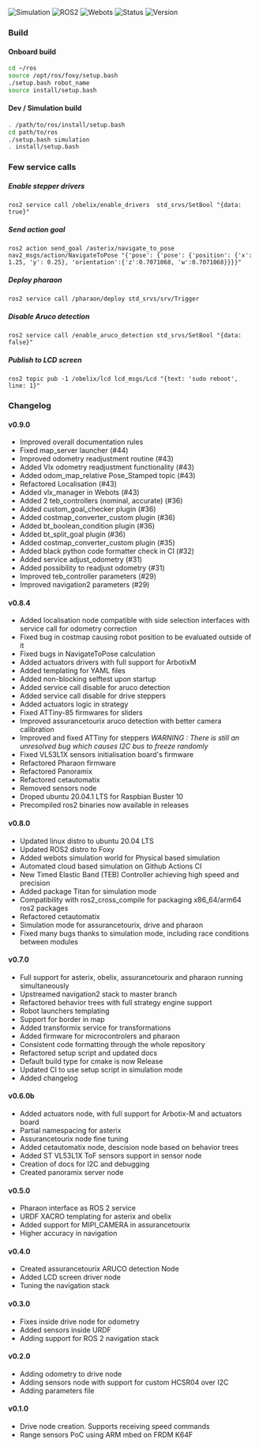 ![Simulation](https://github.com/3wnbr1/ros/workflows/Simulation/badge.svg)
![ROS2](https://img.shields.io/badge/ros2-foxy-blue)
![Webots](https://img.shields.io/badge/webots-2021a-blue)
![Status](https://img.shields.io/badge/status-beta-blueviolet)
![Version](https://img.shields.io/badge/version-v0.9-blue)

### Build

#### Onboard build

```bash
cd ~/ros
source /opt/ros/foxy/setup.bash
./setup.bash robot_name
source install/setup.bash
```

#### Dev / Simulation build

```bash
. /path/to/ros/install/setup.bash
cd path/to/ros
./setup.bash simulation
. install/setup.bash
```


### Few service calls

##### Enable stepper drivers

```
ros2 service call /obelix/enable_drivers  std_srvs/SetBool "{data: true}"
```

##### Send action goal

```
ros2 action send_goal /asterix/navigate_to_pose nav2_msgs/action/NavigateToPose "{'pose': {'pose': {'position': {'x': 1.25, 'y': 0.25}, 'orientation':{'z':0.7071068, 'w':0.7071068}}}}"
```

##### Deploy pharaon

```
ros2 service call /pharaon/deploy std_srvs/srv/Trigger
```

##### Disable Aruco detection

```
ros2 service call /enable_aruco_detection std_srvs/SetBool "{data: false}"
```

##### Publish to LCD screen

```
ros2 topic pub -1 /obelix/lcd lcd_msgs/Lcd "{text: 'sudo reboot', line: 1}"
```


### Changelog

#### v0.9.0
- Improved overall documentation rules
- Fixed map_server launcher (#44)
- Improved odometry readjustment routine (#43)
- Added Vlx odometry readjustment functionality (#43)
- Added odom_map_relative Pose_Stamped topic (#43)
- Refactored Localisation (#43)
- Added vlx_manager in Webots (#43)
- Added 2 teb_controllers (nominal, accurate) (#36)
- Added custom_goal_checker plugin (#36)
- Added costmap_converter_custom plugin (#36)
- Added bt_boolean_condition plugin (#36)
- Added bt_split_goal plugin (#36)
- Added costmap_converter_custom plugin (#35)
- Added black python code formatter check in CI (#32)
- Added service adjust_odometry (#31)
- Added possibility to readjust odometry (#31)
- Improved teb_controller parameters (#29)
- Improved navigation2 parameters (#29)

#### v0.8.4
- Added localisation node compatible with side selection interfaces with service call for odometry correction
- Fixed bug in costmap causing robot position to be evaluated outside of it
- Fixed bugs in NavigateToPose calculation
- Added actuators drivers with full support for ArbotixM
- Added templating for YAML files
- Added non-blocking selftest upon startup
- Added service call disable for aruco detection
- Added service call disable for drive steppers
- Added actuators logic in strategy
- Fixed ATTiny-85 firmwares for sliders
- Improved assurancetourix aruco detection with better camera calibration
- Improved and fixed ATTiny for steppers *WARNING : There is still an unresolved bug which causes I2C bus to freeze randomly*
- Fixed VL53L1X sensors initialisation board's firmware
- Refactored Pharaon firmware
- Refactored Panoramix
- Refactored cetautomatix
- Removed sensors node
- Droped ubuntu 20.04.1 LTS for Raspbian Buster 10
- Precompiled ros2 binaries now available in releases


#### v0.8.0
- Updated linux distro to ubuntu 20.04 LTS
- Updated ROS2 distro to Foxy
- Added webots simulation world for Physical based simulation
- Automated cloud based simulation on Github Actions CI
- New Timed Elastic Band (TEB) Controller achieving high speed and precision
- Added package Titan for simulation mode
- Compatibility with ros2_cross_compile for packaging x86_64/arm64 ros2 packages
- Refactored cetautomatix
- Simulation mode for assurancetourix, drive and pharaon
- Fixed many bugs thanks to simulation mode, including race conditions between modules

#### v0.7.0
- Full support for asterix, obelix, assurancetourix and pharaon running simultaneously
- Upstreamed navigation2 stack to master branch
- Refactored behavior trees with full strategy engine support
- Robot launchers templating
- Support for border in map
- Added transformix service for transformations
- Added firmware for microcontrolers and pharaon
- Consistent code formatting through the whole repository
- Refactored setup script and updated docs
- Default build type for cmake is now Release
- Updated CI to use setup script in simulation mode
- Added changelog


#### v0.6.0b
- Added actuators node, with full support for Arbotix-M and actuators board
- Partial namespacing for asterix
- Assurancetourix node fine tuning
- Added cetautomatix node, descision node based on behavior trees
- Added ST VL53L1X ToF sensors support in sensor node
- Creation of docs for I2C and debugging
- Created panoramix server node


#### v0.5.0
- Pharaon interface as ROS 2 service
- URDF XACRO templating for asterix and obelix
- Added support for MIPI_CAMERA in assurancetourix
- Higher accuracy in navigation


#### v0.4.0
- Created assurancetourix ARUCO detection Node
- Added LCD screen driver node
- Tuning the navigation stack


#### v0.3.0
- Fixes inside drive node for odometry
- Added sensors inside URDF
- Adding support for ROS 2 navigation stack


#### v0.2.0
- Adding odometry to drive node
- Adding sensors node with support for custom HCSR04 over I2C
- Adding parameters file


#### v0.1.0
- Drive node creation. Supports receiving speed commands
- Range sensors PoC using ARM mbed on FRDM K64F
